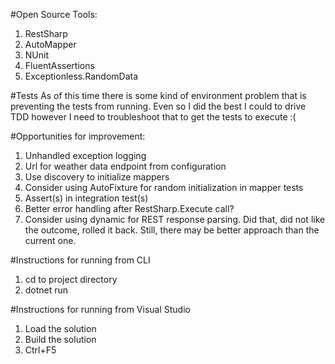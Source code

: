 #Open Source Tools:
1. RestSharp
2. AutoMapper
3. NUnit
4. FluentAssertions
5. Exceptionless.RandomData

#Tests
As of this time there is some kind of environment problem that is preventing the tests from running.  Even so I did the best I could to drive TDD however I need to troubleshoot that to get the tests to execute :( 

#Opportunities for improvement:
1. Unhandled exception logging
2. Url for weather data endpoint from configuration
3. Use discovery to initialize mappers
4. Consider using AutoFixture for random initialization in mapper tests
5. Assert(s) in integration test(s)
6. Better error handling after RestSharp.Execute call?
7. Consider using dynamic for REST response parsing.  Did that, did not like the outcome, rolled it back.  Still, there may be better approach than the current one.

#Instructions for running from CLI
1. cd to project directory
2. dotnet run 

#Instructions for running from Visual Studio
1. Load the solution
2. Build the solution
3. Ctrl+F5